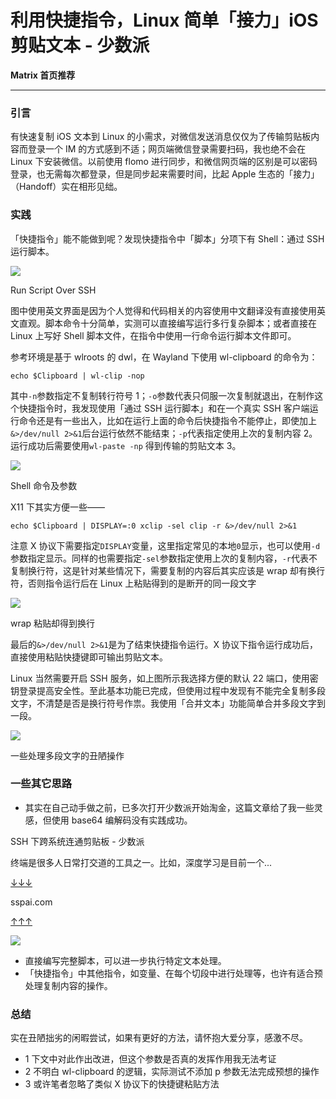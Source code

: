 

# 利用快捷指令，Linux 简单「接力」iOS 剪贴文本 - 少数派

**Matrix 首页推荐** 





- - -

### 引言

有快速复制 iOS 文本到 Linux 的小需求，对微信发送消息仅仅为了传输剪贴板内容而登录一个 IM 的方式感到不适；网页端微信登录需要扫码，我也绝不会在 Linux 下安装微信。以前使用 flomo 进行同步，和微信网页端的区别是可以密码登录，也无需每次都登录，但是同步起来需要时间，比起 Apple 生态的「接力」（Handoff）实在相形见绌。

### 实践

「快捷指令」能不能做到呢？发现快捷指令中「脚本」分项下有 Shell：通过 SSH 运行脚本。

![](assets/1699940783-75cebc2d348a3f256035dd17d2176e62.png)

Run Script Over SSH

图中使用英文界面是因为个人觉得和代码相关的内容使用中文翻译没有直接使用英文直观。脚本命令十分简单，实测可以直接编写运行多行复杂脚本；或者直接在 Linux 上写好 Shell 脚本文件，在指令中使用一行命令运行脚本文件即可。

参考环境是基于 wlroots 的 dwl，在 Wayland 下使用 wl-clipboard 的命令为：

```null
echo $Clipboard | wl-clip -nop
```

其中`-n`参数指定不复制转行符号 1；`-o`参数代表只伺服一次复制就退出，在制作这个快捷指令时，我发现使用「通过 SSH 运行脚本」和在一个真实 SSH 客户端运行命令还是有一些出入，比如在运行上面的命令后快捷指令不能停止，即使加上`&>/dev/null 2>&1`后台运行依然不能结束；`-p`代表指定使用上次的复制内容 2。运行成功后需要使用`wl-paste -np` 得到传输的剪贴文本 3。

![](assets/1699940783-deb9278f126f0c3372ffba80db2265fa.png)

Shell 命令及参数

X11 下其实方便一些——

```null
echo $Clipboard | DISPLAY=:0 xclip -sel clip -r &>/dev/null 2>&1
```

注意 X 协议下需要指定`DISPLAY`变量，这里指定常见的本地`0`显示，也可以使用`-d`参数指定显示。同样的也需要指定`-sel`参数指定使用上次的复制内容，`-r`代表不复制换行符，这是针对某些情况下，需要复制的内容后其实应该是 wrap 却有换行符，否则指令运行后在 Linux 上粘贴得到的是断开的同一段文字

![](assets/1699940783-268a7434d3d4f68e5402eaa3f24825fc.png)

wrap 粘贴却得到换行

最后的`&>/dev/null 2>&1`是为了结束快捷指令运行。X 协议下指令运行成功后，直接使用粘贴快捷键即可输出剪贴文本。

Linux 当然需要开启 SSH 服务，如上图所示我选择方便的默认 22 端口，使用密钥登录提高安全性。至此基本功能已完成，但使用过程中发现有不能完全复制多段文字，不清楚是否是换行符号作祟。我使用「合并文本」功能简单合并多段文字到一段。

![](assets/1699940783-c4ef92b23a0a1625978c6f89a090c0ef.png)

一些处理多段文字的丑陋操作

### 一些其它思路

-   其实在自己动手做之前，已多次打开少数派开始淘金，这篇文章给了我一些灵感，但使用 base64 编解码没有实践成功。

SSH 下跨系统连通剪贴板 - 少数派

终端是很多人日常打交道的工具之一。比如，深度学习是目前一个...

[↓↓↓](https://sspai.com/post/71018)  
  
sspai.com  
  
[↑↑↑](https://sspai.com/post/71018)

![](assets/1699940783-fe4df4bf05cf8edc1c7d7ba8f0372868.jpg)

-   直接编写完整脚本，可以进一步执行特定文本处理。
-   「快捷指令」中其他指令，如变量、在每个切段中进行处理等，也许有适合预处理复制内容的操作。

### 总结

实在丑陋拙劣的闲暇尝试，如果有更好的方法，请怀抱大爱分享，感激不尽。





-   1 下文中对此作出改进，但这个参数是否真的发挥作用我无法考证
-   2 不明白 wl-clipboard 的逻辑，实际测试不添加 p 参数无法完成预想的操作
-   3 或许笔者忽略了类似 X 协议下的快捷键粘贴方法
